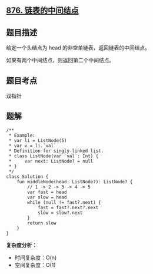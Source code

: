 ## [876. 链表的中间结点](https://leetcode.cn/problems/middle-of-the-linked-list/description/)

## 题目描述

给定一个头结点为 head 的非空单链表，返回链表的中间结点。

如果有两个中间结点，则返回第二个中间结点。

## 题目考点

双指针

## 题解
 
```
/**
 * Example:
 * var li = ListNode(5)
 * var v = li.`val`
 * Definition for singly-linked list.
 * class ListNode(var `val`: Int) {
 *     var next: ListNode? = null
 * }
 */
class Solution {
    fun middleNode(head: ListNode?): ListNode? {
        // 1 -> 2 -> 3 -> 4 -> 5
        var fast = head
        var slow = head
        while (null != fast?.next) {
            fast = fast?.next?.next
            slow = slow?.next
        }
        return slow
    }
}
```

**复杂度分析：**

- 时间复杂度：O(n)
- 空间复杂度：O(1) 
